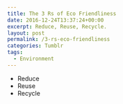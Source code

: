 ```yaml
---
title: The 3 Rs of Eco Friendliness
date: 2016-12-24T13:37:24+00:00
excerpt: Reduce, Reuse, Recycle.
layout: post
permalink: /3-rs-eco-friendliness
categories: Tumblr
tags:
  - Environment
---
```

  * Reduce
  * Reuse
  * Recycle